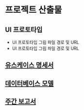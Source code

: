 # 프로젝트 산출물

## UI 프로토타입

- UI 프로토타입 그림 파일 경로 및 URL
- UI 프로토타입 그림 파일 경로 및 URL

## [유스케이스 명세서](./use-cases.md)

## [데이터베이스 모델](./db-model.md)

## [주간 보고서](./week-reports.md)


